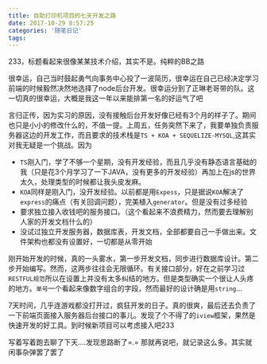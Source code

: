 ```yaml
---
title: 自助打印机项目的七天开发之路
date: 2017-10-29 8:57:25
categories: '随笔日记'
tags:
---
```

233，标题看起来很像某某技术介绍，其实不是。纯粹的BB之路
<!-- more -->
很幸运，自己当时鼓起勇气向事务中心投了一波简历，很幸运在自己已经决定学习前端的时候毅然决然地选择了node后台开发。很幸运分到了正琳老哥带的队。这一切真的很幸运，大概是我这一年以来能排第一名的好运气了吧

言归正传，因为实习的原因，没有接触后台开发好像已经有3个月的样子了。期间也只是小小的修改什么的，不值一提。上周五，任务突然下来了，我要单独负责服务器这边的开发工作，而且要求的技术栈是`TS + KOA + SEQUELIZE-MYSQL`,这其实对我无疑是一个挑战。因为
 - `TS`刚入门，学了不够一个星期，没有开发经验，而且几乎没有静态语言基础的我（只是花3个月学习了一下JAVA，没有更多的开发经验）再加上在js的世界太久，处理类型的时候都让我头皮发麻。
 - `KOA`同样是刚入门，没开发经验。以前都是用`Expess`，只是据说`KOA`解决了`express`的痛点（有关回调问题），完美植入`generator`。但是没有过多经验
 - 要求独立接入收钱吧的服务接口。（这个看起来不浪费精力，然而要去理解别人家的开发文档什么的）
 - 没试过独立开发服务器，数据库表，开发文档，全部都要自己一手做出来。文件架构也都没有设置好，一切都是从零开始

 刚开始开发的时候，真的一头雾水，第一步开发文档，同步进行数据库设计。第二步开始编写。然而，这两步往往会无限循环。有关接口部分，好在之前学习过`RESTFUL规范`所以在设置上并没有太多纠结的地方。但是类型确实一个很让人头疼的地方。`单号`一个看起来像数字组合的字段，然而最好的设计确是用`string`...

 7天时间，几乎连游戏都没打开过，疯狂开发的日子。真的很爽，最后还去负责了一下前端页面接入服务器后台接口的事儿。发现了个不得了的`iview`框架，果然是快速开发的好工具。到时候新项目可以考虑接入吧233

 写着写着跑去聊了下天....发现思路断了=.= 那就再说吧，就记录这么多。其实就闲事杂弹罢了罢了
